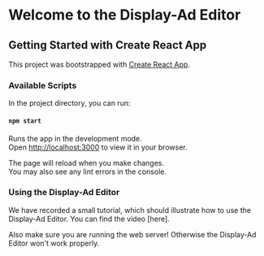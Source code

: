 # Welcome to the Display-Ad Editor

## Getting Started with Create React App

This project was bootstrapped with [Create React App](https://github.com/facebook/create-react-app).

### Available Scripts

In the project directory, you can run:

#### `npm start`

Runs the app in the development mode.\
Open [http://localhost:3000](http://localhost:3000) to view it in your browser.

The page will reload when you make changes.\
You may also see any lint errors in the console.

### Using the Display-Ad Editor

We have recorded a small tutorial, which should illustrate how to use the Display-Ad Editor. You can find the video [here].

Also make sure you are running the web server! Otherwise the Display-Ad Editor won't work properly.


